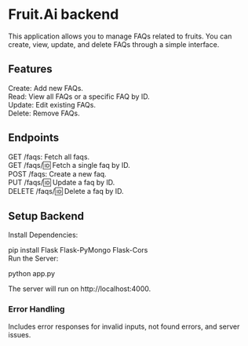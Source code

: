 # Fruit.Ai backend
This application allows you to manage FAQs related to fruits. You can create, view, update, and delete FAQs through a simple interface.

## Features
Create: Add new FAQs.\
Read: View all FAQs or a specific FAQ by ID.\
Update: Edit existing FAQs.\
Delete: Remove FAQs.

## Endpoints
GET /faqs: Fetch all faqs.\
GET /faqs/:id: Fetch a single faq by ID.\
POST /faqs: Create a new faq.\
PUT /faqs/:id: Update a faq by ID.\
DELETE /faqs/:id: Delete a faq by ID.

## Setup Backend
Install Dependencies:

pip install Flask Flask-PyMongo Flask-Cors\
Run the Server:

python app.py

The server will run on http://localhost:4000.

### Error Handling
Includes error responses for invalid inputs, not found errors, and server issues.
